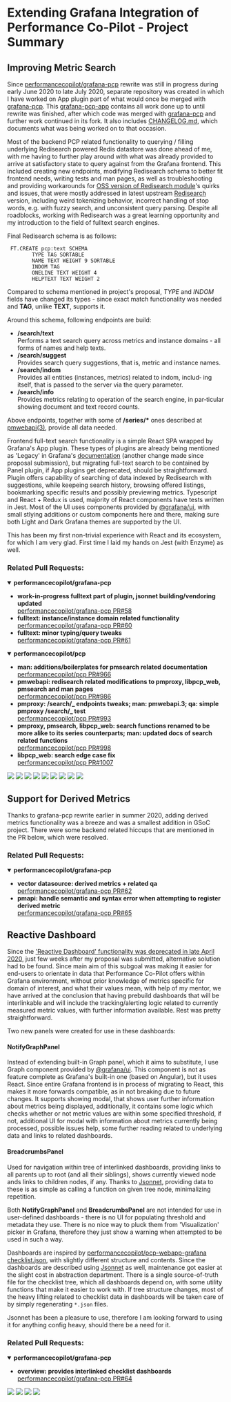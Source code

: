 # Extending Grafana Integration of Performance Co-Pilot - Project Summary

## Improving Metric Search

Since [performancecopilot/grafana-pcp](https://github.com/performancecopilot/grafana-pcp) rewrite was still in progress during early June 2020 to late July 2020, separate repository was created in which I have worked on App plugin part of what would once be merged with [grafana-pcp](https://github.com/performancecopilot/grafana-pcp). This [grafana-pcp-app](https://github.com/Erbenos/grafana-pcp-app/) contains all work done up to until rewrite was finished, after which code was merged with [grafana-pcp](https://github.com/performancecopilot/grafana-pcp) and further work continued in its fork. It also includes [CHANGELOG.md](https://github.com/Erbenos/grafana-pcp-app/blob/master/CHANGELOG.md), which documents what was being worked on to that occasion.

Most of the backend PCP related functionality to querying / filling underlying Redisearch powered Redis datastore was done ahead of me, with me having to further play around with what was already provided to arrive at satisfactory state to query against from the Grafana frontend. This included creating new endpoints, modifying Redisearch schema to better fit frontend needs, writing tests and man pages, as well as troubleshooting and providing workarounds for [OSS version of Redisearch module](https://github.com/goodform/RediSearch)'s quirks and issues, that were mostly addressed in latest upstream [Redisearch](https://github.com/RediSearch/RediSearch) version, including weird tokenizing behavior, incorrect handling of stop words, e.g. with fuzzy search, and unconsistent query parsing. Despite all roadblocks, working with Redisearch was a great learning opportunity and my introduction to the field of fulltext search engines.

Final Redisearch schema is as follows:

```
 FT.CREATE pcp:text SCHEMA
		TYPE TAG SORTABLE
		NAME TEXT WEIGHT 9 SORTABLE
		INDOM TAG
		ONELINE TEXT WEIGHT 4
		HELPTEXT TEXT WEIGHT 2
```

Compared to schema mentioned in project's proposal, _TYPE_ and _INDOM_ fields have changed its types - since exact match functionality was needed and **TAG**, unlike **TEXT**, supports it.

Around this schema, following endpoints are build:

- **/search/text**<br>Performs a text search query across metrics and instance domains - all forms of names and help texts.
- **/search/suggest**<br>Provides search query suggestions, that is, metric and instance names.
- **/search/indom**<br>Provides all entities (instances, metrics) related to indom, includ‐
  ing itself, that is passed to the server via the query parameter.
- **/search/info**<br>Provides metrics relating to operation of the search engine, in par‐ticular showing document and text record counts.

Above endpoints, together with some of **/series/\*** ones described at [pmwebapi(3)](https://pcp.io/man/man3/pmwebapi.3.html), provide all data needed.

Frontend full-text search functionality is a simple React SPA wrapped by Grafana's App plugin. These types of plugins are already being mentioned as 'Legacy' in Grafana's [documentation](https://grafana.com/docs/grafana/latest/developers/plugins/legacy/apps/) (another change made since proposal submission), but migrating full-text search to be contained by Panel plugin, if App plugins get deprecated, should be straightforward. Plugin offers capability of searching of data indexed by Redisearch with suggestions, while keepeing search history, browsing offered listings, bookmarking specific results and possibly previewing metrics. Typescript and React + Redux is used, majority of React components have tests written in Jest. Most of the UI uses components provided by [@grafana/ui](https://www.npmjs.com/package/@grafana/ui), with small stlying additions or custom components here and there, making sure both Light and Dark Grafana themes are supported by the UI.

This has been my first non-trivial experience with React and its ecosystem, for which I am very glad. First time I laid my hands on Jest (with Enzyme) as well.

### Related Pull Requests:

<details open>
  <summary><strong>performancecopilot/grafana-pcp</strong></summary>

- **work-in-progress fulltext part of plugin, jsonnet building/vendoring updated**<br>[performancecopilot/grafana-pcp PR#58](https://github.com/performancecopilot/grafana-pcp/pull/58)
- **fulltext: instance/instance domain related functionality**<br>[performancecopilot/grafana-pcp PR#60](https://github.com/performancecopilot/grafana-pcp/pull/60)
- **fulltext: minor typing/query tweaks**<br>[performancecopilot/grafana-pcp PR#61](https://github.com/performancecopilot/grafana-pcp/pull/61)
</details>

<details open>
  <summary><strong>performancecopilot/pcp</strong></summary>

- **man: additions/boilerplates for pmsearch related documentation**<br>[performancecopilot/pcp PR#966](https://github.com/performancecopilot/pcp/pull/966)
- **pmwebapi: redisearch related modifications to pmproxy, libpcp_web, pmsearch and man pages**<br>[performancecopilot/pcp PR#986](https://github.com/performancecopilot/pcp/pull/986)
- **pmproxy: /search/_ endpoints tweaks; man: pmwebapi.3; qa: simple pmproxy /search/_ test**<br>[performancecopilot/pcp PR#993](https://github.com/performancecopilot/pcp/pull/993)
- **pmproxy, pmsearch, libpcp_web: search functions renamed to be more alike to its series counterparts; man: updated docs of search related functions**<br>[performancecopilot/pcp PR#998](https://github.com/performancecopilot/pcp/pull/998)
- **libpcp_web: search edge case fix**<br>[performancecopilot/pcp PR#1007](https://github.com/performancecopilot/pcp/pull/1007)

</details>

![](./imgs/search1.png)
![](./imgs/search2.png)
![](./imgs/search3.png)
![](./imgs/search4.png)
![](./imgs/search5.png)
![](./imgs/search6.png)
![](./imgs/search7.png)
![](./imgs/search8.png)
![](./imgs/search9.png)

## Support for Derived Metrics

Thanks to grafana-pcp rewrite earlier in summer 2020, adding derived metrics functionality was a breeze and was a smallest addition in GSoC project. There were some backend related hiccups that are mentioned in the PR below, which were resolved.

### Related Pull Requests:

<details open>
  <summary><strong>performancecopilot/grafana-pcp</strong></summary>

- **vector datasource: derived metrics + related qa**<br>[performancecopilot/grafana-pcp PR#62](https://github.com/performancecopilot/grafana-pcp/pull/62)
- **pmapi: handle semantic and syntax error when attempting to register derived metric**<br>[performancecopilot/grafana-pcp PR#65](https://github.com/performancecopilot/grafana-pcp/pull/65)
</details>

## Reactive Dashboard

Since the ['Reactive Dashboard' functionality was deprecated in late April 2020](https://github.com/grafana/grafana/issues/24059), just few weeks after my proposal was submitted, alternative solution had to be found. Since main aim of this subgoal was making it easier for end-users to orientate in data that Performance Co-Pilot offers within Grafana environment, without prior knowledge of metrics specific for domain of interest, and what their values mean, with help of my mentor, we have arrived at the conclusion that having prebuild dashboards that will be interlinkable and will include the tracking/alerting logic related to currently measured metric values, with further information available. Rest was pretty straightforward.

Two new panels were created for use in these dashboards:

#### NotifyGraphPanel

Instead of extending built-in Graph panel, which it aims to substitute, I use Graph component provided by [@grafana/ui](https://www.npmjs.com/package/@grafana/ui). This component is not as feature complete as Grafana's built-in one (based on Angular), but it uses React. Since entire Grafana frontend is in process of migrating to React, this makes it more forwards compatible, as in not breaking due to future changes. It supports showing modal, that shows user further information about metrics being displayed, additionally, it contains some logic which checks whether or not metric values are within some specified threshold, if not, additional UI for modal with information about metrics currently being processed, possible issues help, some further reading related to underlying data and links to related dashboards.

#### BreadcrumbsPanel

Used for navigation within tree of interlinked dashboards, providing links to all parents up to root (and all their siblings), shows currently viewed node ands links to children nodes, if any. Thanks to [Jsonnet](https://jsonnet.org/), providing data to these is as simple as calling a function on given tree node, minimalizing repetition.

Both <strong>NotifyGraphPanel</strong> and <strong>BreadcrumbsPanel</strong> are not intended for use in user-defined dashboards - there is no UI for populating threshold and metadata they use. There is no nice way to pluck them from 'Visualization' picker in Grafana, therefore they just show a warning when attempted to be used in such a way.

Dashboards are inspired by [performancecopilot/pcp-webapp-grafana checklist.json](https://github.com/performancecopilot/pcp-webapp-grafana/blob/checklist/checklist.json), with slightly different structure and contents. Since the dashboards are described using [Jsonnet](https://jsonent.org) as well, maintenance got easier at the slight cost in abstraction department. There is a single source-of-truth file for the checklist tree, which all dashboards depend on, with some utility functions that make it easier to work with. If tree structure changes, most of the heavy lifting related to checklist data in dashboards will be taken care of by simply regenerating `*.json` files.

Jsonnet has been a pleasure to use, therefore I am looking forward to using it for anything config heavy, should there be a need for it.

### Related Pull Requests:

<details open>
  <summary><strong>performancecopilot/grafana-pcp</strong></summary>

- **overview: provides interlinked checklist dashboards**<br>[performancecopilot/grafana-pcp PR#64](https://github.com/performancecopilot/grafana-pcp/pull/64)

</details>

![](./imgs/checklist1.png)
![](./imgs/checklist2.png)
![](./imgs/checklist3.png)
![](./imgs/checklist4.png)
